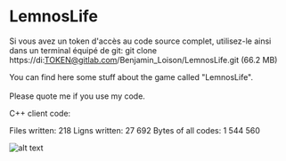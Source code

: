 # LemnosLife

Si vous avez un token d'accès au code source complet, utilisez-le ainsi dans un terminal équipé de git: git clone https://di:TOKEN@gitlab.com/Benjamin_Loison/LemnosLife.git (66.2 MB)

You can find here some stuff about the game called "LemnosLife".<br/><br/>
Please quote me if you use my code.

C++ client code:

Files written: 218
Ligns written: 27 692
Bytes of all codes: 1 544 560

![alt text](https://lemnoslife.com/Website/Media/Pictures/1.png)
